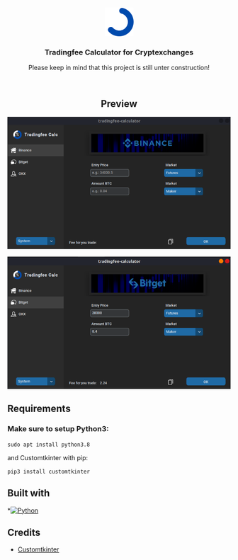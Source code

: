 <a name="readme-top"></a>

<br />
<div align="center">
  <a href="https://github.com/TightPhysics/tradingfee-calculator">
    <img src="images/trading-fee-calc-logo.png" alt="Logo" width="65" height="65">
  </a>

  <h3 align="center">Tradingfee Calculator for Cryptexchanges</h3>

  <p align="center">
    Please keep in mind that this project is still unter construction!
  </p>
    <br />
    
## Preview
  
![Product Name Screen Shot][product-screenshot1]
  
![Product Name Screen Shot][product-screenshot2]

</div>

## Requirements

### Make sure to setup Python3:
```
sudo apt install python3.8
```

and Customtkinter with pip:
```
pip3 install customtkinter
```

## Built with

*[![Python][Python]][Python-url]

</div>

## Credits

* [Customtkinter](https://github.com/TomSchimansky/CustomTkinter)



[product-screenshot1]: images/screenshot1.png
[product-screenshot2]: images/screenshot2.png
[Python]: https://img.shields.io/badge/python-3670A0?style=for-the-badge&logo=python&logoColor=ffdd54
[Python-url]: https://www.python.org/
